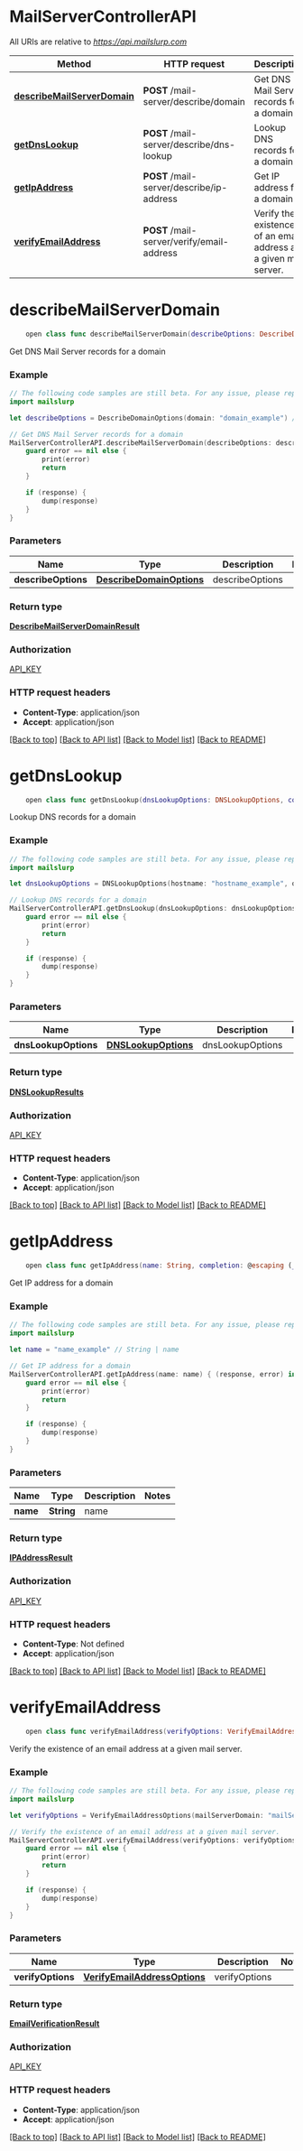 # MailServerControllerAPI

All URIs are relative to *https://api.mailslurp.com*

Method | HTTP request | Description
------------- | ------------- | -------------
[**describeMailServerDomain**](MailServerControllerAPI.md#describemailserverdomain) | **POST** /mail-server/describe/domain | Get DNS Mail Server records for a domain
[**getDnsLookup**](MailServerControllerAPI.md#getdnslookup) | **POST** /mail-server/describe/dns-lookup | Lookup DNS records for a domain
[**getIpAddress**](MailServerControllerAPI.md#getipaddress) | **POST** /mail-server/describe/ip-address | Get IP address for a domain
[**verifyEmailAddress**](MailServerControllerAPI.md#verifyemailaddress) | **POST** /mail-server/verify/email-address | Verify the existence of an email address at a given mail server.


# **describeMailServerDomain**
```swift
    open class func describeMailServerDomain(describeOptions: DescribeDomainOptions, completion: @escaping (_ data: DescribeMailServerDomainResult?, _ error: Error?) -> Void)
```

Get DNS Mail Server records for a domain

### Example 
```swift
// The following code samples are still beta. For any issue, please report via http://github.com/OpenAPITools/openapi-generator/issues/new
import mailslurp

let describeOptions = DescribeDomainOptions(domain: "domain_example") // DescribeDomainOptions | describeOptions

// Get DNS Mail Server records for a domain
MailServerControllerAPI.describeMailServerDomain(describeOptions: describeOptions) { (response, error) in
    guard error == nil else {
        print(error)
        return
    }

    if (response) {
        dump(response)
    }
}
```

### Parameters

Name | Type | Description  | Notes
------------- | ------------- | ------------- | -------------
 **describeOptions** | [**DescribeDomainOptions**](DescribeDomainOptions.md) | describeOptions | 

### Return type

[**DescribeMailServerDomainResult**](DescribeMailServerDomainResult.md)

### Authorization

[API_KEY](../README.md#API_KEY)

### HTTP request headers

 - **Content-Type**: application/json
 - **Accept**: application/json

[[Back to top]](#) [[Back to API list]](../README.md#documentation-for-api-endpoints) [[Back to Model list]](../README.md#documentation-for-models) [[Back to README]](../README.md)

# **getDnsLookup**
```swift
    open class func getDnsLookup(dnsLookupOptions: DNSLookupOptions, completion: @escaping (_ data: DNSLookupResults?, _ error: Error?) -> Void)
```

Lookup DNS records for a domain

### Example 
```swift
// The following code samples are still beta. For any issue, please report via http://github.com/OpenAPITools/openapi-generator/issues/new
import mailslurp

let dnsLookupOptions = DNSLookupOptions(hostname: "hostname_example", omitFinalDNSDot: false, recordTypes: ["recordTypes_example"]) // DNSLookupOptions | dnsLookupOptions

// Lookup DNS records for a domain
MailServerControllerAPI.getDnsLookup(dnsLookupOptions: dnsLookupOptions) { (response, error) in
    guard error == nil else {
        print(error)
        return
    }

    if (response) {
        dump(response)
    }
}
```

### Parameters

Name | Type | Description  | Notes
------------- | ------------- | ------------- | -------------
 **dnsLookupOptions** | [**DNSLookupOptions**](DNSLookupOptions.md) | dnsLookupOptions | 

### Return type

[**DNSLookupResults**](DNSLookupResults.md)

### Authorization

[API_KEY](../README.md#API_KEY)

### HTTP request headers

 - **Content-Type**: application/json
 - **Accept**: application/json

[[Back to top]](#) [[Back to API list]](../README.md#documentation-for-api-endpoints) [[Back to Model list]](../README.md#documentation-for-models) [[Back to README]](../README.md)

# **getIpAddress**
```swift
    open class func getIpAddress(name: String, completion: @escaping (_ data: IPAddressResult?, _ error: Error?) -> Void)
```

Get IP address for a domain

### Example 
```swift
// The following code samples are still beta. For any issue, please report via http://github.com/OpenAPITools/openapi-generator/issues/new
import mailslurp

let name = "name_example" // String | name

// Get IP address for a domain
MailServerControllerAPI.getIpAddress(name: name) { (response, error) in
    guard error == nil else {
        print(error)
        return
    }

    if (response) {
        dump(response)
    }
}
```

### Parameters

Name | Type | Description  | Notes
------------- | ------------- | ------------- | -------------
 **name** | **String** | name | 

### Return type

[**IPAddressResult**](IPAddressResult.md)

### Authorization

[API_KEY](../README.md#API_KEY)

### HTTP request headers

 - **Content-Type**: Not defined
 - **Accept**: application/json

[[Back to top]](#) [[Back to API list]](../README.md#documentation-for-api-endpoints) [[Back to Model list]](../README.md#documentation-for-models) [[Back to README]](../README.md)

# **verifyEmailAddress**
```swift
    open class func verifyEmailAddress(verifyOptions: VerifyEmailAddressOptions, completion: @escaping (_ data: EmailVerificationResult?, _ error: Error?) -> Void)
```

Verify the existence of an email address at a given mail server.

### Example 
```swift
// The following code samples are still beta. For any issue, please report via http://github.com/OpenAPITools/openapi-generator/issues/new
import mailslurp

let verifyOptions = VerifyEmailAddressOptions(mailServerDomain: "mailServerDomain_example", emailAddress: "emailAddress_example", senderEmailAddress: "senderEmailAddress_example", port: 123) // VerifyEmailAddressOptions | verifyOptions

// Verify the existence of an email address at a given mail server.
MailServerControllerAPI.verifyEmailAddress(verifyOptions: verifyOptions) { (response, error) in
    guard error == nil else {
        print(error)
        return
    }

    if (response) {
        dump(response)
    }
}
```

### Parameters

Name | Type | Description  | Notes
------------- | ------------- | ------------- | -------------
 **verifyOptions** | [**VerifyEmailAddressOptions**](VerifyEmailAddressOptions.md) | verifyOptions | 

### Return type

[**EmailVerificationResult**](EmailVerificationResult.md)

### Authorization

[API_KEY](../README.md#API_KEY)

### HTTP request headers

 - **Content-Type**: application/json
 - **Accept**: application/json

[[Back to top]](#) [[Back to API list]](../README.md#documentation-for-api-endpoints) [[Back to Model list]](../README.md#documentation-for-models) [[Back to README]](../README.md)

